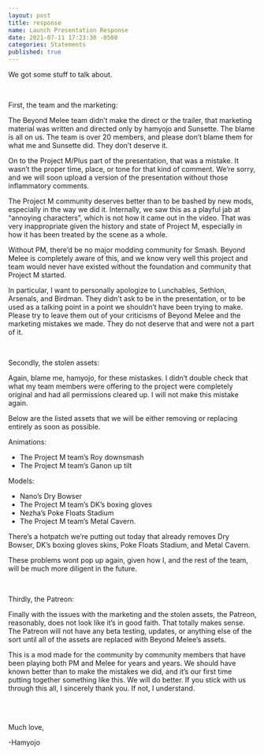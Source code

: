 ```yaml
---
layout: post
title: response
name: Launch Presentation Response
date: 2021-07-11 17:23:30 -0500
categories: Statements
published: true
---
```

We got some stuff to talk about.

<br>

First, the team and the marketing:

The Beyond Melee team didn’t make the direct or the trailer, that marketing material was written and directed only by hamyojo and Sunsette. The blame is all on us. The team is over 20 members, and please don’t blame them for what me and Sunsette did. They don’t deserve it.

On to the Project M/Plus part of the presentation, that was a mistake. It wasn’t the proper time, place, or tone for that kind of comment. We’re sorry, and we will soon upload a version of the presentation without those inflammatory comments. <!--more-->

The Project M community deserves better than to be bashed by new mods, especially in the way we did it. Internally, we saw this as a playful jab at “annoying characters”, which is not how it came out in the video. That was very inappropriate given the history and state of Project M, especially in how it has been treated by the scene as a whole.

Without PM, there’d be no major modding community for Smash. Beyond Melee is completely aware of this, and we know very well this project and team would never have existed without the foundation and community that Project M started.

In particular, I want to personally apologize to Lunchables, Sethlon, Arsenals, and Birdman. They didn’t ask to be in the presentation, or to be used as a talking point in a point we shouldn’t have been trying to make. Please try to leave them out of your criticisms of Beyond Melee and the marketing mistakes we made. They do not deserve that and were not a part of it.

<br>

Secondly, the stolen assets:

Again, blame me, hamyojo, for these mistaskes. I didn’t double check that what my team members were offering to the project were completely original and had all permissions cleared up. I will not make this mistake again.

Below are the listed assets that we will be either removing or replacing entirely as soon as possible.

Animations:
- The Project M team’s Roy downsmash
- The Project M team’s Ganon up tilt

Models:
- Nano’s Dry Bowser
- The Project M team’s DK’s boxing gloves
- Nezha’s Poke Floats Stadium
- The Project M team’s Metal Cavern.

There’s a hotpatch we’re putting out today that already removes Dry Bowser, DK’s boxing gloves skins, Poke Floats Stadium, and Metal Cavern.

These problems wont pop up again, given how I, and the rest of the team, will be much more diligent in the future.

<br>

Thirdly, the Patreon:

Finally with the issues with the marketing and the stolen assets, the Patreon, reasonably, does not look like it’s in good faith. That totally makes sense. The Patreon will not have any beta testing, updates, or anything else of the sort until all of the assets are replaced with Beyond Melee’s assets.

This is a mod made for the community by community members that have been playing both PM and Melee for years and years. We should have known better than to make the mistakes we did, and it’s our first time putting together something like this. We will do better. If you stick with us through this all, I sincerely thank you. If not, I understand.

<br>
<br>

Much love,

-Hamyojo

